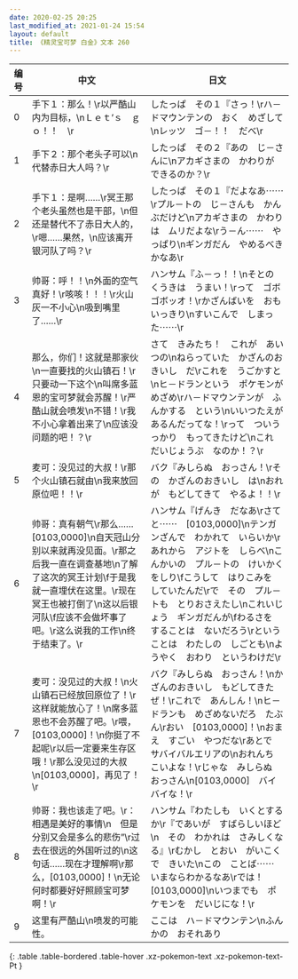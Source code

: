 ```yaml
---
date: 2020-02-25 20:25
last_modified_at: 2021-01-24 15:54
layout: default
title: 《精灵宝可梦 白金》文本 260
---
```

| 编号 | 中文 | 日文 |
| ---- | ---- | ---- |
| 0 | 手下１：那么！\r以严酷山内为目标，\nＬｅｔ’ｓ　ｇｏ！！　\r | したっぱ　その１『さっ！\rハ－ドマウンテンの　おく　めざして\nレッツ　ゴ－！！　だべ\r |
| 1 | 手下２：那个老头子可以\n代替赤日大人吗？\r | したっぱ　その２『あの　じ－さんに\nアカギさまの　かわりが　できるのか？\r |
| 2 | 手下１：是啊……\r冥王那个老头虽然也是干部，\n但还是替代不了赤日大人的，\r嗯……果然，\n应该离开银河队了吗？\r | したっぱ　その１『だよなあ⋯⋯\rプル－トの　じ－さんも　かんぶだけど\nアカギさまの　かわりは　ムリだよな\rう－ん⋯⋯　やっぱり\nギンガだん　やめるべき　かなあ\r |
| 3 | 帅哥：呼！！\n外面的空气真好！\r咳咳！！！\r火山灰一不小心\n吸到嘴里了……\r | ハンサム『ふ－っ！！\nそとの　くうきは　うまい！\rって　ゴボゴボッオ！\rかざんばいを　おもいっきり\nすいこんで　しまった⋯⋯\r |
| 4 | 那么，你们！这就是那家伙\n一直要找的火山镇石！\r只要动一下这个\n叫席多蓝恩的宝可梦就会苏醒！\r严酷山就会喷发\n不错！\r我不小心拿着出来了\n应该没问题的吧！？\r | さて　きみたち！　これが　あいつの\nねらっていた　かざんのおきいし　だ\rこれを　うごかすと\nヒ－ドランという　ポケモンが　めざめ\rハ－ドマウンテンが　ふんかする　という\nいいつたえが　あるんだってな！\rって　ついうっかり　もってきたけど\nこれ　だいじょうぶ　なのか！？\r |
| 5 | 麦可：没见过的大叔！\r那个火山镇石就由\n我来放回原位吧！！\r | バク『みしらぬ　おっさん！\rその　かざんのおきいし　は\nおれが　もどしてきて　やるよ！！\r |
| 6 | 帅哥：真有朝气\r那么……[0103,0000]\n自天冠山分别以来就再没见面。\r那之后我一直在调查基地\n了解了这次的冥王计划\f于是我就一直埋伏在这里。\r现在冥王也被打倒了\n这以后银河队\f应该不会做坏事了吧。\r这么说我的工作\n终于结束了。\r | ハンサム『げんき　だなあ\rさてと⋯⋯　[0103,0000]\nテンガンざんで　わかれて　いらいか\rあれから　アジトを　しらべ\nこんかいの　プル－トの　けいかくをしり\fこうして　はりこみを　していたんだ\rで　その　プル－トも　とりおさえたし\nこれいじょう　ギンガだんが\fわるさを　することは　ないだろう\rということは　わたしの　しごとも\nようやく　おわり　というわけだ\r |
| 7 | 麦可：没见过的大叔！\n火山镇石已经放回原位了！\r这样就能放心了！\n席多蓝恩也不会苏醒了吧。\r喂，[0103,0000]！\n你挺了不起呢\r以后一定要来生存区哦！\r那么没见过的大叔\n[0103,0000]，再见了！\r | バク『みしらぬ　おっさん！\nかざんのおきいし　もどしてきたぜ！\rこれで　あんしん！\nヒ－ドランも　めざめないだろ　たぶん\rおい　[0103,0000]！\nおまえ　すごい　やつだな\rあとで　サバイバルエリアの\nおれんち　こいよな！\rじゃな　みしらぬ　おっさん\n[0103,0000]　バイバイな！\r |
| 8 | 帅哥：我也该走了吧。\r：相遇是美好的事情\n　但是分别又会是多么的悲伤”\r过去在很远的外国听过的\n这句话……现在才理解啊\r那么，[0103,0000]！\n无论何时都要好好照顾宝可梦啊！\r | ハンサム『わたしも　いくとするか\r『であいが　すばらしいほど\n　その　わかれは　さみしくなる』\rむかし　とおい　がいこくで　きいた\nこの　ことば⋯⋯　いまならわかるなあ\rでは！　[0103,0000]\nいつまでも　ポケモンを　だいじにな！\r |
| 9 | 这里有严酷山\n喷发的可能性。 | ここは　ハ－ドマウンテン\nふんかの　おそれあり |
{: .table .table-bordered .table-hover .xz-pokemon-text .xz-pokemon-text-Pt }